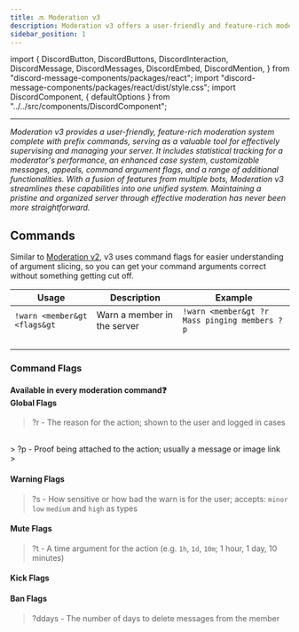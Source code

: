 ```yaml
---
title: 🔜 Moderation v3
description: Moderation v3 offers a user-friendly and feature-rich moderation system with prefix commands, making it a valuable tool for effortlessly overseeing and managing your server. Statistics to track a moderator's career, new and improved cases system, message customization, appeals, command argument flags, and much more.
sidebar_position: 1
---
```

import {
  DiscordButton,
  DiscordButtons,
  DiscordInteraction,
  DiscordMessage,
  DiscordMessages,
  DiscordEmbed,
  DiscordMention,
} from "discord-message-components/packages/react";
import "discord-message-components/packages/react/dist/style.css";
import DiscordComponent, { defaultOptions } from "../../src/components/DiscordComponent";

---

*Moderation v3 provides a user-friendly, feature-rich moderation system complete with prefix commands, serving as a valuable tool for effectively supervising and managing your server. It includes statistical tracking for a moderator's performance, an enhanced case system, customizable messages, appeals, command argument flags, and a range of additional functionalities. With a fusion of features from multiple bots, Moderation v3 streamlines these capabilities into one unified system. Maintaining a pristine and organized server through effective moderation has never been more straightforward.*

## Commands

Similar to [Moderation v2](./moderation.md#v2), v3 uses command flags for easier understanding of argument slicing, so you can get your command arguments correct without something getting cut off.

| Usage | Description | Example |
| ----------- | ----------- | ----------- |
| <code>!warn &lt;member&gt &lt;flags&gt</code> | Warn a member in the server | <code>!warn &lt;member&gt ?r Mass pinging members ?p</code>
|  | |
|  |  |
|  |  |
|  |  |

### Command Flags

<div className="box blurple no-background shadow">
<h4><div class="tooltip"><span class="tooltiptext">Available in every moderation command</span><span class="question-mark">❓</span></div> Global Flags</h4>

> <span className="timestamp">?r</span> - The reason for the action; shown to the user and logged in cases
<br/>
> <span className="timestamp">?p</span> - Proof being attached to the action; usually a message or image link
<br/>
> 

<h4>Warning Flags</h4>

> <span className="timestamp">?s</span> - How sensitive or how bad the warn is for the user; accepts: <code>minor</code> <code>low</code> <code>medium</code> and <code>high</code> as types

<h4>Mute Flags</h4>

> <span className="timestamp">?t</span> - A time argument for the action (e.g. <code>1h</code>, <code>1d</code>, <code>10m</code>; 1 hour, 1 day, 10 minutes)

<h4>Kick Flags</h4>

> 

<h4>Ban Flags</h4>

> <span className="timestamp">?ddays</span> - The number of days to delete messages from the member

</div>